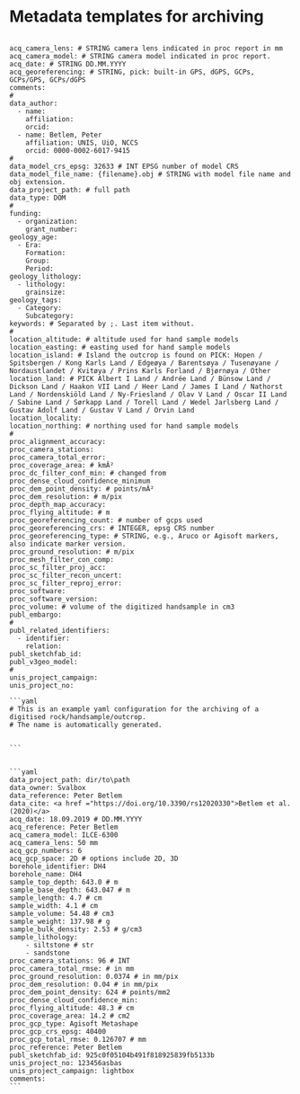 # Metadata templates for archiving

````{tabbed} Outcrop and hand-sized samples

acq_camera_lens: # STRING camera lens indicated in proc report in mm
acq_camera_model: # STRING camera model indicated in proc report.
acq_date: # STRING DD.MM.YYYY
acq_georeferencing: # STRING, pick: built-in GPS, dGPS, GCPs, GCPs/GPS, GCPs/dGPS
comments:
#
data_author:
  - name:
    affiliation:
    orcid:
  - name: Betlem, Peter
    affiliation: UNIS, UiO, NCCS
    orcid: 0000-0002-6017-9415
#
data_model_crs_epsg: 32633 # INT EPSG number of model CRS
data_model_file_name: {filename}.obj # STRING with model file name and obj extension.
data_project_path: # full path
data_type: DOM
#
funding:
  - organization:
    grant_number:
geology_age:
  - Era:
    Formation:
    Group:
    Period:
geology_lithology:
  - lithology:
    grainsize:
geology_tags:
  - Category:
    Subcategory:
keywords: # Separated by ;. Last item without.
#
location_altitude: # altitude used for hand sample models
location_easting: # easting used for hand sample models
location_island: # Island the outcrop is found on PICK: Hopen / Spitsbergen / Kong Karls Land / Edgeøya / Barentsøya / Tusenøyane / Nordaustlandet / Kvitøya / Prins Karls Forland / Bjørnøya / Other
location_land: # PICK Albert I Land / Andrée Land / Bünsow Land / Dickson Land / Haakon VII Land / Heer Land / James I Land / Nathorst Land / Nordenskiöld Land / Ny-Friesland / Olav V Land / Oscar II Land / Sabine Land / Sørkapp Land / Torell Land / Wedel Jarlsberg Land / Gustav Adolf Land / Gustav V Land / Orvin Land
location_locality:
location_northing: # northing used for hand sample models
#
proc_alignment_accuracy:
proc_camera_stations:
proc_camera_total_error:
proc_coverage_area: # kmÂ²
proc_dc_filter_conf_min: # changed from proc_dense_cloud_confidence_minimum
proc_dem_point_density: # points/mÂ²
proc_dem_resolution: # m/pix
proc_depth_map_accuracy:
proc_flying_altitude: # m
proc_georeferencing_count: # number of gcps used
proc_georeferencing_crs: # INTEGER, epsg CRS number
proc_georeferencing_type: # STRING, e.g., Aruco or Agisoft markers, also indicate marker version.
proc_ground_resolution: # m/pix
proc_mesh_filter_con_comp:
proc_sc_filter_proj_acc:
proc_sc_filter_recon_uncert:
proc_sc_filter_reproj_error:
proc_software:
proc_software_version:
proc_volume: # volume of the digitized handsample in cm3
publ_embargo:
#
publ_related_identifiers:
  - identifier:
    relation:
publ_sketchfab_id:
publ_v3geo_model:
#
unis_project_campaign:
unis_project_no:

```yaml
# This is an example yaml configuration for the archiving of a digitised rock/handsample/outcrop.
# The name is automatically generated.


```
````

````{tabbed} Digital drill core models

```yaml
data_project_path: dir/to\path
data_owner: Svalbox
data_reference: Peter Betlem
data_cite: <a href ="https://doi.org/10.3390/rs12020330">Betlem et al. (2020)</a>
acq_date: 18.09.2019 # DD.MM.YYYY
acq_reference: Peter Betlem
acq_camera_model: ILCE-6300
acq_camera_lens: 50 mm
acq_gcp_numbers: 6
acq_gcp_space: 2D # options include 2D, 3D
borehole_identifier: DH4
borehole_name: DH4
sample_top_depth: 643.0 # m
sample_base_depth: 643.047 # m
sample_length: 4.7 # cm
sample_width: 4.1 # cm
sample_volume: 54.48 # cm3
sample_weight: 137.98 # g
sample_bulk_density: 2.53 # g/cm3
sample_lithology:
    - siltstone # str
    - sandstone
proc_camera_stations: 96 # INT
proc_camera_total_rmse: # in mm
proc_ground_resolution: 0.0374 # in mm/pix
proc_dem_resolution: 0.04 # in mm/pix
proc_dem_point_density: 624 # points/mm2
proc_dense_cloud_confidence_min:
proc_flying_altitude: 48.3 # cm
proc_coverage_area: 14.2 # cm2
proc_gcp_type: Agisoft Metashape
proc_gcp_crs_epsg: 40400
proc_gcp_total_rmse: 0.126707 # mm
proc_reference: Peter Betlem
publ_sketchfab_id: 925c0f05104b491f818925839fb5133b
unis_project_no: 123456asbas
unis_project_campaign: lightbox
comments:
```
````
